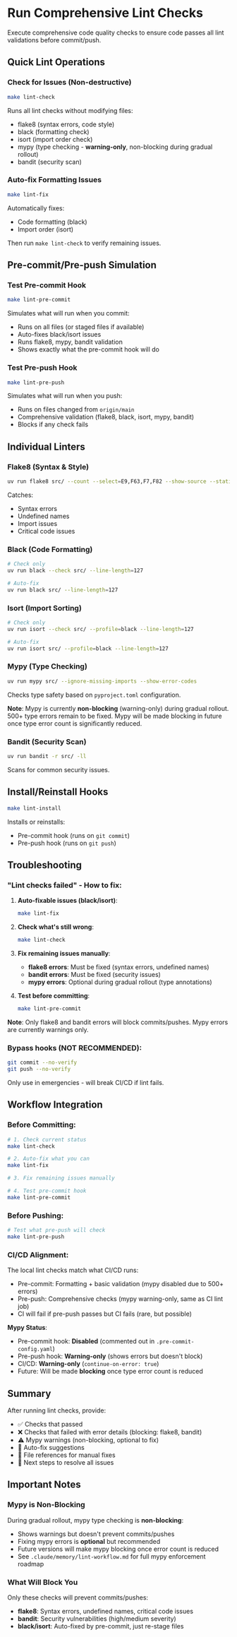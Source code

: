 # Run Comprehensive Lint Checks

Execute comprehensive code quality checks to ensure code passes all lint validations before commit/push.

## Quick Lint Operations

### Check for Issues (Non-destructive)
```bash
make lint-check
```
Runs all lint checks without modifying files:
- flake8 (syntax errors, code style)
- black (formatting check)
- isort (import order check)
- mypy (type checking - **warning-only**, non-blocking during gradual rollout)
- bandit (security scan)

### Auto-fix Formatting Issues
```bash
make lint-fix
```
Automatically fixes:
- Code formatting (black)
- Import order (isort)

Then run `make lint-check` to verify remaining issues.

## Pre-commit/Pre-push Simulation

### Test Pre-commit Hook
```bash
make lint-pre-commit
```
Simulates what will run when you commit:
- Runs on all files (or staged files if available)
- Auto-fixes black/isort issues
- Runs flake8, mypy, bandit validation
- Shows exactly what the pre-commit hook will do

### Test Pre-push Hook
```bash
make lint-pre-push
```
Simulates what will run when you push:
- Runs on files changed from `origin/main`
- Comprehensive validation (flake8, black, isort, mypy, bandit)
- Blocks if any check fails

## Individual Linters

### Flake8 (Syntax & Style)
```bash
uv run flake8 src/ --count --select=E9,F63,F7,F82 --show-source --statistics
```
Catches:
- Syntax errors
- Undefined names
- Import issues
- Critical code issues

### Black (Code Formatting)
```bash
# Check only
uv run black --check src/ --line-length=127

# Auto-fix
uv run black src/ --line-length=127
```

### Isort (Import Sorting)
```bash
# Check only
uv run isort --check src/ --profile=black --line-length=127

# Auto-fix
uv run isort src/ --profile=black --line-length=127
```

### Mypy (Type Checking)
```bash
uv run mypy src/ --ignore-missing-imports --show-error-codes
```
Checks type safety based on `pyproject.toml` configuration.

**Note**: Mypy is currently **non-blocking** (warning-only) during gradual rollout.
500+ type errors remain to be fixed. Mypy will be made blocking in future once
type error count is significantly reduced.

### Bandit (Security Scan)
```bash
uv run bandit -r src/ -ll
```
Scans for common security issues.

## Install/Reinstall Hooks

```bash
make lint-install
```
Installs or reinstalls:
- Pre-commit hook (runs on `git commit`)
- Pre-push hook (runs on `git push`)

## Troubleshooting

### "Lint checks failed" - How to fix:

1. **Auto-fixable issues (black/isort)**:
   ```bash
   make lint-fix
   ```

2. **Check what's still wrong**:
   ```bash
   make lint-check
   ```

3. **Fix remaining issues manually**:
   - **flake8 errors**: Must be fixed (syntax errors, undefined names)
   - **bandit errors**: Must be fixed (security issues)
   - **mypy errors**: Optional during gradual rollout (type annotations)

4. **Test before committing**:
   ```bash
   make lint-pre-commit
   ```

**Note**: Only flake8 and bandit errors will block commits/pushes. Mypy errors
are currently warnings only.

### Bypass hooks (NOT RECOMMENDED):
```bash
git commit --no-verify
git push --no-verify
```
Only use in emergencies - will break CI/CD if lint fails.

## Workflow Integration

### Before Committing:
```bash
# 1. Check current status
make lint-check

# 2. Auto-fix what you can
make lint-fix

# 3. Fix remaining issues manually

# 4. Test pre-commit hook
make lint-pre-commit
```

### Before Pushing:
```bash
# Test what pre-push will check
make lint-pre-push
```

### CI/CD Alignment:
The local lint checks match what CI/CD runs:
- Pre-commit: Formatting + basic validation (mypy disabled due to 500+ errors)
- Pre-push: Comprehensive checks (mypy warning-only, same as CI lint job)
- CI will fail if pre-push passes but CI fails (rare, but possible)

**Mypy Status**:
- Pre-commit hook: **Disabled** (commented out in `.pre-commit-config.yaml`)
- Pre-push hook: **Warning-only** (shows errors but doesn't block)
- CI/CD: **Warning-only** (`continue-on-error: true`)
- Future: Will be made **blocking** once type error count is reduced

## Summary

After running lint checks, provide:
- ✅ Checks that passed
- ❌ Checks that failed with error details (blocking: flake8, bandit)
- ⚠️ Mypy warnings (non-blocking, optional to fix)
- 🔧 Auto-fix suggestions
- 📝 File references for manual fixes
- 🚀 Next steps to resolve all issues

## Important Notes

### Mypy is Non-Blocking
During gradual rollout, mypy type checking is **non-blocking**:
- Shows warnings but doesn't prevent commits/pushes
- Fixing mypy errors is **optional** but recommended
- Future versions will make mypy blocking once error count is reduced
- See `.claude/memory/lint-workflow.md` for full mypy enforcement roadmap

### What Will Block You
Only these checks will prevent commits/pushes:
- **flake8**: Syntax errors, undefined names, critical code issues
- **bandit**: Security vulnerabilities (high/medium severity)
- **black/isort**: Auto-fixed by pre-commit, just re-stage files

